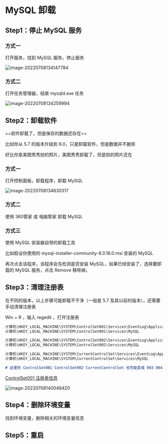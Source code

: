 MySQL 卸载
===

Step1：停止 MySQL 服务
---

### 方式一

打开服务，找到 MySQL 服务，停止服务

![image-20220708134147784](https://attach.blog.wen7.online/image-20220708134147784.png)



### 方式二

打开任务管理器，结束 mysqld.exe 任务

![image-20220708134259994](https://attach.blog.wen7.online/image-20220708134259994.png)



Step2：卸载软件
---

==软件卸载了，但是保存的数据还存在==

比如你从 5.7 的版本升级到 8.0，只是卸载软件，但是数据并不删除

好比你拿美图秀秀拍的照片，美图秀秀卸载了，但是拍的照片还在

### 方式一

打开控制面板，卸载程序，卸载 MySQL 

![image-20220708134830317](https://attach.blog.wen7.online/image-20220708134830317.png)



### 方式二

使用 360管家 或 电脑管家 卸载 MySQL



### 方式三

使用 MySQL 安装器自带的卸载工具

比如假设你使用的 mysql-installer-community-8.0.18.0.msi 安装的 MySQL

再次点击该程序，该程序会先检测是否安装 MySQL，如果已经安装了，选择要卸载的 MySQL 服务，点击 Remove 移除掉。



Step3：清理注册表
---

在不同的版本，以上步骤可能卸载不干净（一般是 5.7 及其以前的版本），还需要手动清理注册表

Win + R ，输入 regedit ，打开注册表

```markdown
计算机\HKEY_LOCAL_MACHINE\SYSTEM\ControlSet001\Services\EventLog\Application\MySQL		删除目录
计算机\HKEY_LOCAL_MACHINE\SYSTEM\ControlSet001\Services\MySQL							删除目录

计算机\HKEY_LOCAL_MACHINE\SYSTEM\ControlSet002\Services\EventLog\Application\MySQL		删除目录
计算机\HKEY_LOCAL_MACHINE\SYSTEM\ControlSet002\Services\MySQL							删除目录

计算机\HKEY_LOCAL_MACHINE\SYSTEM\CurrentControlSet\Services\EventLog\Application\MySQL	删除目录
计算机\HKEY_LOCAL_MACHINE\SYSTEM\CurrentControlSet\Services\MySQL						删除目录

# 这里的 ControlSet001 ControlSet002 CurrentControlSet 也可能变成 003 004 等
```

[ControlSet001 注册表信息](https://wenku.baidu.com/view/90f12f1c964bcf84b9d57bc4.html)

![image-20220708140046420](https://attach.blog.wen7.online/image-20220708140046420.png)



Step4：删除环境变量
---

找到环境变量，删除相关的环境变量信息



Step5：重启
---